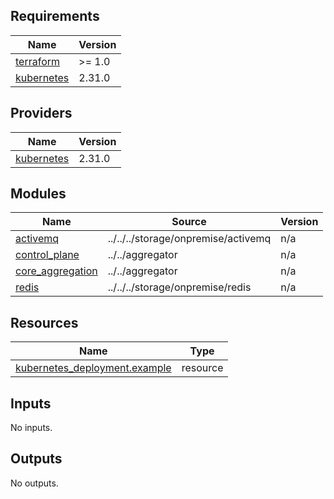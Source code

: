 <!-- BEGIN_TF_DOCS -->
## Requirements

| Name | Version |
|------|---------|
| <a name="requirement_terraform"></a> [terraform](#requirement\_terraform) | >= 1.0 |
| <a name="requirement_kubernetes"></a> [kubernetes](#requirement\_kubernetes) | 2.31.0 |

## Providers

| Name | Version |
|------|---------|
| <a name="provider_kubernetes"></a> [kubernetes](#provider\_kubernetes) | 2.31.0 |

## Modules

| Name | Source | Version |
|------|--------|---------|
| <a name="module_activemq"></a> [activemq](#module\_activemq) | ../../../storage/onpremise/activemq | n/a |
| <a name="module_control_plane"></a> [control\_plane](#module\_control\_plane) | ../../aggregator | n/a |
| <a name="module_core_aggregation"></a> [core\_aggregation](#module\_core\_aggregation) | ../../aggregator | n/a |
| <a name="module_redis"></a> [redis](#module\_redis) | ../../../storage/onpremise/redis | n/a |

## Resources

| Name | Type |
|------|------|
| [kubernetes_deployment.example](https://registry.terraform.io/providers/hashicorp/kubernetes/2.31.0/docs/resources/deployment) | resource |

## Inputs

No inputs.

## Outputs

No outputs.
<!-- END_TF_DOCS -->